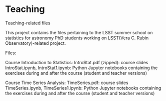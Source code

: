 # Teaching
Teaching-related files

This project contains the files pertaining to the LSST summer school on statistics for astronomy PhD students working on LSST(Vera C. Rubin Observatory)-related project. 

Files: 

Course Introduction to Statistics: 
   IntroStat.pdf (zipped): course slides
   IntroStat.ipynb, IntroStat1.ipynb: Python Jupyter notebooks containing the exercises during and after the course
          (student and teacher versions)

Course Time Series Analysis:
   TimeSeries.pdf: course slides
   TimeSeries.ipynb, TimeSeries1.ipynb: Python Jupyter notebooks containing the exercises during and after the course
          (student and teacher versions)
          
          
